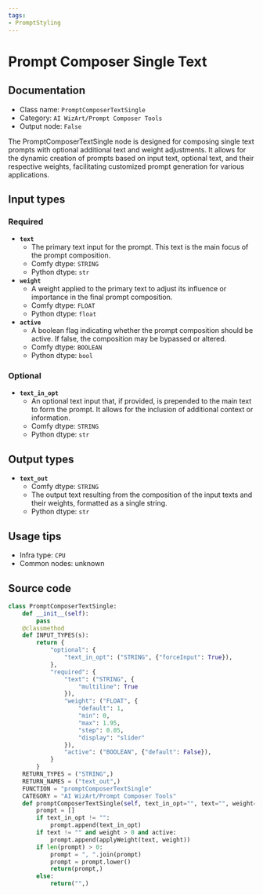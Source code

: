```yaml
---
tags:
- PromptStyling
---
```


# Prompt Composer Single Text
## Documentation
- Class name: `PromptComposerTextSingle`
- Category: `AI WizArt/Prompt Composer Tools`
- Output node: `False`

The PromptComposerTextSingle node is designed for composing single text prompts with optional additional text and weight adjustments. It allows for the dynamic creation of prompts based on input text, optional text, and their respective weights, facilitating customized prompt generation for various applications.
## Input types
### Required
- **`text`**
    - The primary text input for the prompt. This text is the main focus of the prompt composition.
    - Comfy dtype: `STRING`
    - Python dtype: `str`
- **`weight`**
    - A weight applied to the primary text to adjust its influence or importance in the final prompt composition.
    - Comfy dtype: `FLOAT`
    - Python dtype: `float`
- **`active`**
    - A boolean flag indicating whether the prompt composition should be active. If false, the composition may be bypassed or altered.
    - Comfy dtype: `BOOLEAN`
    - Python dtype: `bool`
### Optional
- **`text_in_opt`**
    - An optional text input that, if provided, is prepended to the main text to form the prompt. It allows for the inclusion of additional context or information.
    - Comfy dtype: `STRING`
    - Python dtype: `str`
## Output types
- **`text_out`**
    - Comfy dtype: `STRING`
    - The output text resulting from the composition of the input texts and their weights, formatted as a single string.
    - Python dtype: `str`
## Usage tips
- Infra type: `CPU`
- Common nodes: unknown


## Source code
```python
class PromptComposerTextSingle:
    def __init__(self):
        pass
    @classmethod
    def INPUT_TYPES(s):
        return {
            "optional": {
                "text_in_opt": ("STRING", {"forceInput": True}),
            },
            "required": {
                "text": ("STRING", {
                    "multiline": True
                }),
                "weight": ("FLOAT", {
                    "default": 1,
                    "min": 0,
                    "max": 1.95,
                    "step": 0.05,
                    "display": "slider"
                }),
                "active": ("BOOLEAN", {"default": False}),
            }
        }
    RETURN_TYPES = ("STRING",)
    RETURN_NAMES = ("text_out",)
    FUNCTION = "promptComposerTextSingle"
    CATEGORY = "AI WizArt/Prompt Composer Tools"
    def promptComposerTextSingle(self, text_in_opt="", text="", weight=0, active=True):
        prompt = []
        if text_in_opt != "":
            prompt.append(text_in_opt)
        if text != "" and weight > 0 and active:
            prompt.append(applyWeight(text, weight))
        if len(prompt) > 0:
            prompt = ", ".join(prompt)
            prompt = prompt.lower()
            return(prompt,)
        else:
            return("",)

```
